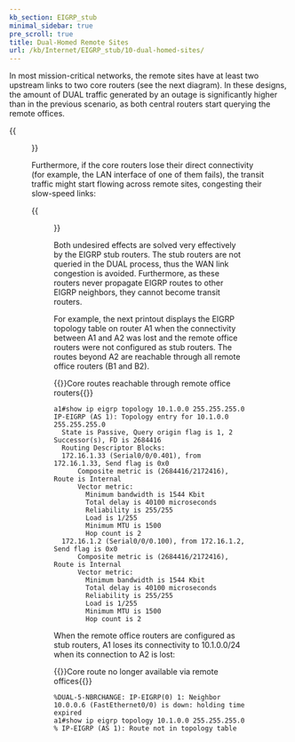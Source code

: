 ```yaml
---
kb_section: EIGRP_stub
minimal_sidebar: true
pre_scroll: true
title: Dual-Homed Remote Sites
url: /kb/Internet/EIGRP_stub/10-dual-homed-sites/
---
```

In most mission-critical networks, the remote sites have at least two upstream links to two core routers (see the next diagram). In these designs, the amount of DUAL traffic generated by an outage is significantly higher than in the previous scenario, as both central routers start querying the remote offices.

{{<figure src="/kb/Internet/EIGRP_stub/EIGRP_3.gif" caption="Dual-homed hub-and-spoke WAN network">}}

Furthermore, if the core routers lose their direct connectivity (for example, the LAN interface of one of them fails), the transit traffic might start flowing across remote sites, congesting their slow-speed links:

{{<figure src="/kb/Internet/EIGRP_stub/EIGRP_4.gif" caption="Link failure turns spoke sites into transit sites">}}

Both undesired effects are solved very effectively by the EIGRP stub routers. The stub routers are not queried in the DUAL process, thus the WAN link congestion is avoided. Furthermore, as these routers never propagate EIGRP routes to other EIGRP neighbors, they cannot become transit routers.

For example, the next printout displays the EIGRP topology table on router A1 when the connectivity between A1 and A2 was lost and the remote office routers were not configured as stub routers. The routes beyond A2 are reachable through all remote office routers (B1 and B2).

{{<cc>}}Core routes reachable through remote office routers{{</cc>}}
```
a1#show ip eigrp topology 10.1.0.0 255.255.255.0
IP-EIGRP (AS 1): Topology entry for 10.1.0.0 255.255.255.0
  State is Passive, Query origin flag is 1, 2 Successor(s), FD is 2684416
  Routing Descriptor Blocks:
  172.16.1.33 (Serial0/0/0.401), from 172.16.1.33, Send flag is 0x0
      Composite metric is (2684416/2172416), Route is Internal
      Vector metric:
        Minimum bandwidth is 1544 Kbit
        Total delay is 40100 microseconds
        Reliability is 255/255
        Load is 1/255
        Minimum MTU is 1500
        Hop count is 2
  172.16.1.2 (Serial0/0/0.100), from 172.16.1.2, Send flag is 0x0
      Composite metric is (2684416/2172416), Route is Internal
      Vector metric:
        Minimum bandwidth is 1544 Kbit
        Total delay is 40100 microseconds
        Reliability is 255/255
        Load is 1/255
        Minimum MTU is 1500
        Hop count is 2
```

When the remote office routers are configured as stub routers, A1 loses its connectivity to 10.1.0.0/24 when its connection to A2 is lost:

{{<cc>}}Core route no longer available via remote offices{{</cc>}}
```
%DUAL-5-NBRCHANGE: IP-EIGRP(0) 1: Neighbor 10.0.0.6 (FastEthernet0/0) is down: holding time expired
a1#show ip eigrp topology 10.1.0.0 255.255.255.0
% IP-EIGRP (AS 1): Route not in topology table
```
